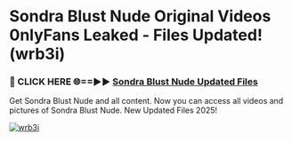 # Sondra Blust Nude Original Videos 0nlyFans Leaked - Files Updated! (wrb3i)

<h3>🔴 CLICK HERE 🌐==►► <a href="https://tinyurl.com/4mcuefdz" rel="nofollow">Sondra Blust Nude Updated Files</a></h3>

Get Sondra Blust Nude and all content. Now you can access all videos and pictures of Sondra Blust Nude. New Updated Files 2025!

[![wrb3i](https://i.imgur.com/StAQSOY.gif)](https://tinyurl.com/4mcuefdz)

